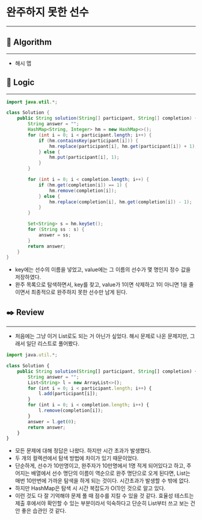 # 완주하지 못한 선수

---

## 📌 **Algorithm**

---

- 해시 맵

## 📍 **Logic**

---

```java
import java.util.*;

class Solution {
    public String solution(String[] participant, String[] completion) {
        String answer = "";
        HashMap<String, Integer> hm = new HashMap<>();
        for (int i = 0; i < participant.length; i++) {
            if (hm.containsKey(participant[i])) {
                hm.replace(participant[i], hm.get(participant[i]) + 1);
            } else {
                hm.put(participant[i], 1);
            }
        }

        for (int i = 0; i < completion.length; i++) {
            if (hm.get(completion[i]) == 1) {
                hm.remove(completion[i]);
            } else {
                hm.replace(completion[i], hm.get(completion[i]) - 1);
            }
        }

        Set<String> s = hm.keySet();
        for (String ss : s) {
            answer = ss;
        }
        return answer;
    }
}
```

- key에는 선수의 이름을 넣었고, value에는 그 이름의 선수가 몇 명인지 정수 값을 저장하였다.
- 완주 목록으로 탐색하면서, key를 찾고, value가 1이면 삭제하고 1이 아니면 1을 줄이면서 최종적으로 완주하지 못한 선수만 남게 된다.

## ✒️ **Review**

---

- 처음에는 그냥 이거 List로도 되는 거 아닌가 싶었다. 해시 문제로 나온 문제지만, 그래서 일단 리스트로 풀어봤다.

```jsx
import java.util.*;

class Solution {
    public String solution(String[] participant, String[] completion) {
        String answer = "";
        List<String> l = new ArrayList<>();
        for (int i = 0; i < participant.length; i++) {
            l.add(participant[i]);
        }
        for (int i = 0; i < completion.length; i++) {
            l.remove(completion[i]);
        }
        answer = l.get(0);
        return answer;
    }
}
```

- 모든 문제에 대해 정답은 나왔다. 하지만 시간 초과가 발생했다.
- 두 개의 컬렉션에서 탐색 방법에 차이가 있기 때문이었다.
- 단순하게, 선수가 10만명이고, 완주자가 10만명에서 1명 적게 되어있다고 하고, 주어지는 배열에서 선수 명단의 이름이 역순으로 완주 명단으로 오게 된다면, List는 매번 10만번에 가까운 탐색을 하게 되는 것이다. 시간초과가 발생할 수 밖에 없다.
- 하지만 HashMap은 탐색 시 시간 복잡도가 O(1)인 것으로 알고 있다.
- 이런 것도 다 잘 기억해야 문제 풀 때 점수를 지킬 수 있을 것 같다. 효율성 테스트는 제출 후에서야 확인할 수 있는 부분이라서 익숙하다고 단순히 List부터 쓰고 보는 건 안 좋은 습관인 것 같다.